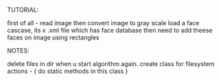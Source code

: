 TUTORIAL:

first of all - read image
then convert image to gray scale
load a face cascase, its x .xml file which has face database
then need to add theese faces on image using rectangles


NOTES:

delete files in dir when u start algorithm again.
create class for filesystem actions - {
    do static methods in this class
}